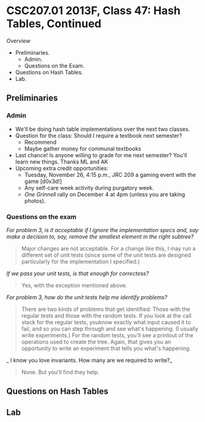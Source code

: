 CSC207.01 2013F, Class 47: Hash Tables, Continued
=================================================

_Overview_

* Preliminaries.
    * Admin.
    * Questions on the Exam.
* Questions on Hash Tables.
* Lab.

Preliminaries
-------------

### Admin

* We'll be doing hash table implementations over the next two classes.
* Question for the class: Should I require a textbook next semester?
    * Recommend
    * Maybe gather money for communal textbooks
* Last chance!  Is anyone willing to grade for me next semester?  You'll learn
  new things.  Thanks ML and AK
* Upcoming extra credit opportunities:
    * Tuesday, November 26, 4:15 p.m., JRC 209  a gaming event with the 
      game [d0x3d!]  
    * Any self-care week activity during purgatory week.
    * _One Grinnell_ rally on December 4 at 4pm (unless you are taking photos).

### Questions on the exam

_For problem 3, is it acceptable if I ignore the implementation specs and, say
make a decision to, say, remove the smallest element in the right subtree?_

> Major changes are not acceptable.  For a change like this, I may run
a different set of unit tests (since some of the unit tests are designed
particularly for the implementation I specified.)

_If we pass your unit tests, is that enough for correctess?_

> Yes, with the exception mentioned above.

_For problem 3, how do the unit tests help me identify problems?_

> There are two kinds of problems that get identified: Those with the
regular tests and those with the random tests.  If you look at the call
stack for the regular tests, youknow exactly what input caused it to
fail, and so you can step through and see what's happening.  (I usually
write experiments.)  For the random tests, you'll see a printout of the
operations used to create the tree.  Again, that gives you an opportunity
to write an experiment that tells you what's happening.

_ I know you love invariants.  How many are we required to write?_

> None.  But you'll find they help.


Questions on Hash Tables
------------------------

Lab
---

